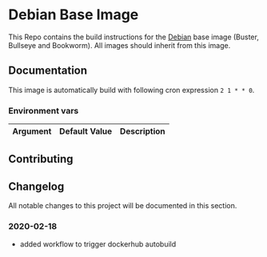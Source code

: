 # Debian Base Image

This Repo contains the build instructions for the [Debian](https://www.debian.org/releases/) base image (Buster, Bullseye and Bookworm). All images should inherit from this image.

## Documentation

This image is automatically build with following cron expression `2 1 * * 0`.

### Environment vars

| Argument | Default Value | Description |
|:---------|:--------------|:------------|

## Contributing

## Changelog

All notable changes to this project will be documented in this section.

### 2020-02-18

- added workflow to trigger dockerhub autobuild
